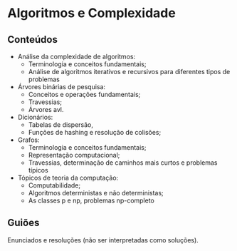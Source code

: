 # Algoritmos e Complexidade
## Conteúdos
  * Análise da complexidade de algoritmos:
    * Terminologia e conceitos fundamentais; 
    * Análise de algoritmos iterativos e recursivos para diferentes tipos de problemas
  * Árvores binárias de pesquisa: 
    * Conceitos e operações fundamentais; 
    * Travessias; 
    * Árvores avl.
  * Dicionários: 
    * Tabelas de dispersão, 
    * Funções de hashing e resolução de colisões;
  * Grafos: 
    * Terminologia e conceitos fundamentais; 
    * Representação computacional; 
    * Travessias, determinação de caminhos mais curtos e problemas típicos
  * Tópicos de teoria da computação: 
    * Computabilidade; 
    * Algoritmos deterministas e não deterministas; 
    * As classes p e np, problemas np-completo

## Guiões
Enunciados e resoluções (não ser interpretadas como soluções).
